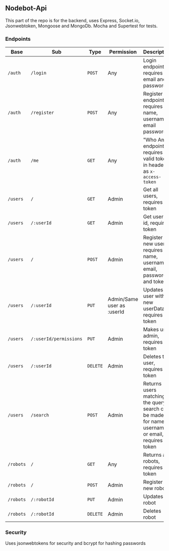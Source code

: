 ## Nodebot-Api
This part of the repo is for the backend, uses Express, Socket.io, Jsonwebtoken, Mongoose and MongoDb. Mocha and Supertest for tests.

### Endpoints
Base | Sub | Type | Permission | Description 
--- | --- | --- | --- | ---
`/auth` | `/login` | `POST` | Any | Login endpoint, requires email and password
`/auth` | `/register` | `POST` | Any | Register endpoint, requires name, username, email password
`/auth` | `/me` | `GET` | Any | "Who Am I" endpoint, requires valid token in headers as `x-access-token`
`/users` | `/` | `GET` | Admin | Get all users, requires token
`/users` | `/:userId` | `GET` | Admin | Get user by id, requires token
`/users` | `/` | `POST` | Admin | Register new user, requires name, username, email, password and token
`/users` | `/:userId` | `PUT` | Admin/Same user as :userId | Updates user with new userData, requires token
`/users` | `/:userId/permissions` | `PUT` | Admin | Makes user admin, requires token
`/users` | `/:userId` | `DELETE` | Admin | Deletes the user, requires token
`/users` | `/search` | `POST` | Admin | Returns users matching the query, search can be made for name, username or email, requires token
`/robots` | `/` | `GET` | Any | Returns all robots, requires token
`/robots` | `/` | `POST` | Admin | Register a new robot
`/robots` | `/:robotId` | `PUT` | Admin | Updates robot
`/robots` | `/:robotId` | `DELETE` | Admin | Deletes robot


### Security
Uses jsonwebtokens for security and bcrypt for hashing passwords

